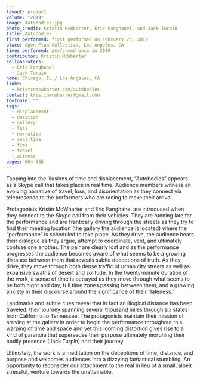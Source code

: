 ```yaml
---
layout: project
volume: "2019"
image: Autobodies.jpg
photo_credit: Kristin McWharter, Eric Fanghanel, and Jack Turpin
title: Autobodies
first_performed: first performed on February 23, 2019
place: Open Plan Collective, Los Angeles, CA
times_performed: performed once in 2019
contributor: Kristin McWharter
collaborators:
  - Eric Fanghanel
  - Jack Turpin
home: Chicago, IL / Los Angeles, CA
links:
  - kristinmcwharter.com/autobodies
contact: kristinmcwharter@gmail.com
footnote: ""
tags:
  - displacement
  - duration
  - gallery
  - loss
  - narrative
  - real-time
  - time
  - travel
  - witness
pages: 064-065
---
```


Tapping into the illusions of time and displacement, “Autobodies” appears as a Skype call that takes place in real time. Audience members witness an evolving narrative of travel, loss, and disorientation as they connect via telepresence to the performers who are racing to make their arrival.

Protagonists Kristin McWharter and Eric Fanghanel are introduced when they connect to the Skype call from their vehicles. They are running late for the performance and are frantically driving through the streets as they try to find their meeting location (the gallery the audience is located) where the “performance” is scheduled to take place. As they drive, the audience hears their dialogue as they argue, attempt to coordinate, vent, and ultimately confuse one another. The pair are clearly lost and as the performance progresses the audience becomes aware of what seems to be a growing distance between them that reveals subtle deceptions of truth. As they drive, they move through both dense traffic of urban city streets as well as expansive swaths of desert and solitude. In the twenty-minute duration of the work, a sense of time is betrayed as they move through what seems to be both night and day, full time zones passing between them, and a growing anxiety in their discourse around the significance of their “lateness.”

Landmarks and subtle cues reveal that in fact an illogical distance has been traveled, their journey spanning several thousand miles through six states from California to Tennessee. The protagonists maintain their mission of arriving at the gallery in order to begin the performance throughout this warping of time and space and yet this looming distortion gives rise to a kind of paranoia that supersedes their purpose ultimately morphing their bodily presence (Jack Turpin) and their journey.

Ultimately, the work is a meditation on the deceptions of time, distance, and purpose and welcomes audiences into a dizzying fantastical stumbling. An opportunity to reconsider our attachment to the real in lieu of a small, albeit stressful, venture towards the unattainable.
